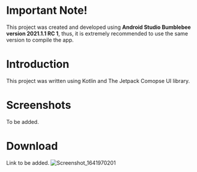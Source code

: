 # Important Note!
This project was created and developed using **Android Studio Bumblebee version 2021.1.1 RC 1**, thus, it is extremely recommended to use the same version to compile the app.

# Introduction
This project was written using Kotlin and The Jetpack Comopse UI library. 

# Screenshots
To be added.

# Download
Link to be added.
![Screenshot_1641970201](https://user-images.githubusercontent.com/20232485/149078152-beea1062-e5c0-4f94-a3b1-75b1fb5ec537.png)
